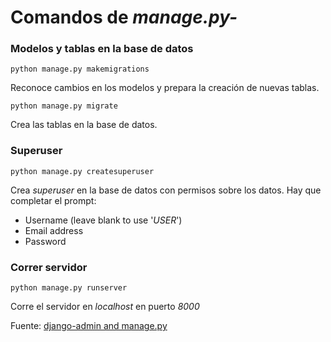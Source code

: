 # Comandos de *manage.py-*

### Modelos y tablas en la base de datos
~~~
python manage.py makemigrations
~~~

Reconoce cambios en los modelos y prepara la creación de nuevas tablas.

~~~
python manage.py migrate
~~~

Crea las tablas en la base de datos.

### Superuser
~~~
python manage.py createsuperuser
~~~

Crea *superuser* en la base de datos con permisos sobre los datos.
Hay que completar el prompt:
- Username (leave blank to use '*USER*')
- Email address
- Password

### Correr servidor
~~~
python manage.py runserver
~~~

Corre el servidor en *localhost* en puerto *8000*

Fuente: [django-admin and manage.py](https://docs.djangoproject.com/en/5.2/ref/django-admin/)


